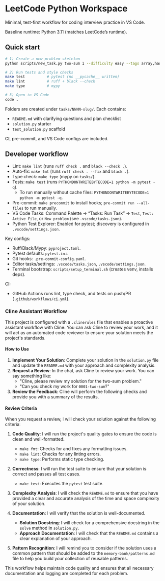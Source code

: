 
# LeetCode Python Workspace

Minimal, test-first workflow for coding interview practice in VS Code.

Baseline runtime: Python 3.11 (matches LeetCode’s runtime).

## Quick start

```bash
# 1) Create a new problem skeleton
python scripts/new_task.py two-sum 1 --difficulty easy --tags array,hash-map --url https://leetcode.com/problems/two-sum/

# 2) Run tests and style checks
make test          # pytest (no __pycache__ written)
make lint          # ruff + black --check
make type          # mypy

# 3) Open in VS Code
code .
```

Folders are created under `tasks/NNNN-slug/`. Each contains:

- `README.md` with clarifying questions and plan checklist
- `solution.py` starter
- `test_solution.py` scaffold

CI, pre-commit, and VS Code configs are included.

## Developer workflow

- Lint: `make lint` (runs `ruff check .` and `black --check .`).
- Auto-fix: `make fmt` (runs `ruff check . --fix` and `black .`).
- Type check: `make type` (mypy on `tasks/`).
- Tests: `make test` (runs `PYTHONDONTWRITEBYTECODE=1 python -m pytest -q`).
  - To run manually without cache files: `PYTHONDONTWRITEBYTECODE=1 python -m pytest -q`.
- Pre-commit: `make precommit` to install hooks; `pre-commit run --all-files` to run manually.
- VS Code Tasks: Command Palette → “Tasks: Run Task” → `Test`, `Test: Active File`, or `New problem` (see `.vscode/tasks.json`).
- Python Test Explorer: Enabled for pytest; discovery is configured in `.vscode/settings.json`.

Key configs:

- Ruff/Black/Mypy: `pyproject.toml`.
- Pytest defaults: `pytest.ini`.
- Git hooks: `.pre-commit-config.yaml`.
- Editor tasks/settings: `.vscode/tasks.json`, `.vscode/settings.json`.
- Terminal bootstrap: `scripts/setup_terminal.sh` (creates venv, installs deps).

CI:

- GitHub Actions runs lint, type check, and tests on push/PR (`.github/workflows/ci.yml`).

### Cline Assistant Workflow

This project is configured with a `.clinerules` file that enables a proactive assistant workflow with Cline. You can ask Cline to review your work, and it will act as an automated code reviewer to ensure your solution meets the project's standards.

#### How to Use

1. **Implement Your Solution**: Complete your solution in the `solution.py` file and update the `README.md` with your approach and complexity analysis.
2. **Request a Review**: In the chat, ask Cline to review your work. You can say something like:
    - "Cline, please review my solution for the two-sum problem."
    - "Can you check my work for `0001-two-sum`?"
3. **Review the Feedback**: Cline will perform the following checks and provide you with a summary of the results.

#### Review Criteria

When you request a review, I will check your solution against the following criteria:

1. **Code Quality**: I will run the project's quality gates to ensure the code is clean and well-formatted.
    - `make fmt`: Checks for and fixes any formatting issues.
    - `make lint`: Checks for any linting errors.
    - `make type`: Performs static type checking.

2. **Correctness**: I will run the test suite to ensure that your solution is correct and passes all test cases.
    - `make test`: Executes the `pytest` test suite.

3. **Complexity Analysis**: I will check the `README.md` to ensure that you have provided a clear and accurate analysis of the time and space complexity of your solution.

4. **Documentation**: I will verify that the solution is well-documented.
    - **Solution Docstring**: I will check for a comprehensive docstring in the `solve` method in `solution.py`.
    - **Approach Documentation**: I will check that the `README.md` contains a clear explanation of your approach.

5. **Pattern Recognition**: I will remind you to consider if the solution uses a common pattern that should be added to the `memory-bank/patterns.md` file to help you build your collection of reusable patterns.

This workflow helps maintain code quality and ensures that all necessary documentation and logging are completed for each problem.
